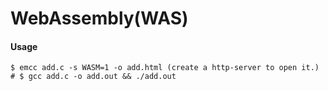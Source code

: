 # WebAssembly(WAS)

#### Usage

```
$ emcc add.c -s WASM=1 -o add.html (create a http-server to open it.)  # $ gcc add.c -o add.out && ./add.out
```
